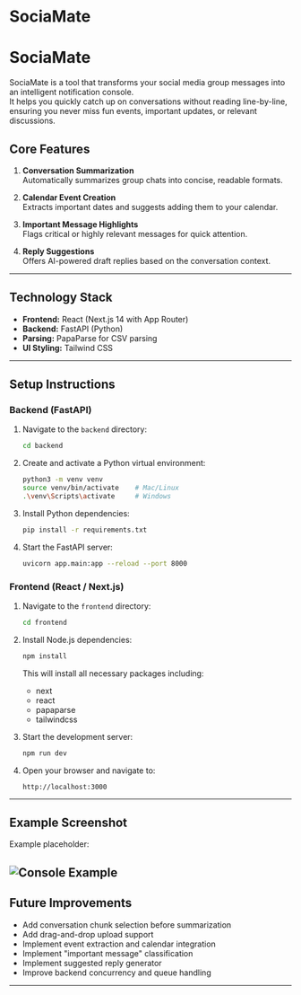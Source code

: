 # SociaMate

# SociaMate

SociaMate is a tool that transforms your social media group messages into an intelligent notification console.  
It helps you quickly catch up on conversations without reading line-by-line, ensuring you never miss fun events, important updates, or relevant discussions.

## Core Features

1. **Conversation Summarization**  
   Automatically summarizes group chats into concise, readable formats.

2. **Calendar Event Creation**  
   Extracts important dates and suggests adding them to your calendar.

3. **Important Message Highlights**  
   Flags critical or highly relevant messages for quick attention.

4. **Reply Suggestions**  
   Offers AI-powered draft replies based on the conversation context.

---

## Technology Stack

- **Frontend:** React (Next.js 14 with App Router)
- **Backend:** FastAPI (Python)
- **Parsing:** PapaParse for CSV parsing
- **UI Styling:** Tailwind CSS

---

## Setup Instructions

### Backend (FastAPI)

1. Navigate to the `backend` directory:

   ```bash
   cd backend
   ```

2. Create and activate a Python virtual environment:

   ```bash
   python3 -m venv venv
   source venv/bin/activate    # Mac/Linux
   .\venv\Scripts\activate     # Windows
   ```

3. Install Python dependencies:

   ```bash
   pip install -r requirements.txt
   ```

4. Start the FastAPI server:

   ```bash
   uvicorn app.main:app --reload --port 8000
   ```

### Frontend (React / Next.js)

1. Navigate to the `frontend` directory:

   ```bash
   cd frontend
   ```

2. Install Node.js dependencies:

   ```bash
   npm install
   ```

   This will install all necessary packages including:

   - next
   - react
   - papaparse
   - tailwindcss

3. Start the development server:

   ```bash
   npm run dev
   ```

4. Open your browser and navigate to:

   ```
   http://localhost:3000
   ```

---

## Example Screenshot


Example placeholder:

![Console Example](/screenshots/example-ui.png)
---

## Future Improvements

- Add conversation chunk selection before summarization
- Add drag-and-drop upload support
- Implement event extraction and calendar integration
- Implement "important message" classification
- Implement suggested reply generator
- Improve backend concurrency and queue handling

---